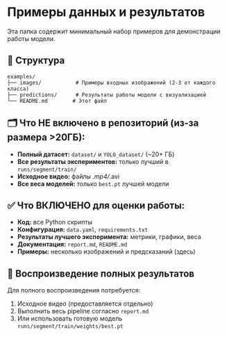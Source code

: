 # Примеры данных и результатов

Эта папка содержит минимальный набор примеров для демонстрации работы модели.

## 📁 Структура

```
examples/
├── images/           # Примеры входных изображений (2-3 от каждого класса)
├── predictions/      # Результаты работы модели с визуализацией
└── README.md        # Этот файл
```

## 🗂️ Что НЕ включено в репозиторий (из-за размера >20ГБ):

- **Полный датасет:** `dataset/` и `YOLO_dataset/` (~20+ ГБ)
- **Все результаты экспериментов:** только лучший в `runs/segment/train/`
- **Исходное видео:** файлы *.mp4/*.avi
- **Все веса моделей:** только `best.pt` лучшей модели

## ✅ Что ВКЛЮЧЕНО для оценки работы:

- **Код:** все Python скрипты
- **Конфигурация:** `data.yaml`, `requirements.txt`
- **Результаты лучшего эксперимента:** метрики, графики, веса
- **Документация:** `report.md`, `README.md`
- **Примеры:** несколько изображений и предсказаний (здесь)

## 🔄 Воспроизведение полных результатов

Для полного воспроизведения потребуется:
1. Исходное видео (предоставляется отдельно)
2. Выполнить весь pipeline согласно `report.md`
3. Или использовать готовую модель `runs/segment/train/weights/best.pt` 